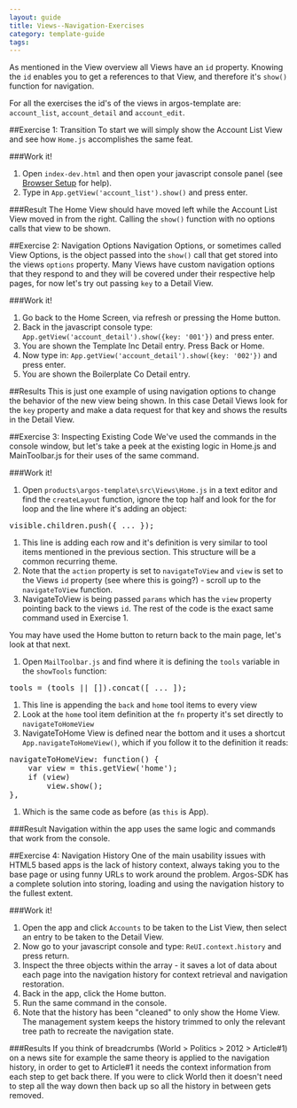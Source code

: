 ---
layout: guide
title: Views--Navigation-Exercises
category: template-guide
tags: 
---
As mentioned in the View overview all Views have an `id` property. Knowing the `id` enables you to get a references to that View, and therefore it's `show()` function for navigation.

For all the exercises the id's of the views in argos-template are: `account_list`, `account_detail` and `account_edit`.

##Exercise 1: Transition
To start we will simply show the Account List View and see how `Home.js` accomplishes the same feat.

###Work it!
1. Open `index-dev.html` and then open your javascript console panel (see [Browser Setup](Browser-Setup.html) for help).
1. Type in `App.getView('account_list').show()` and press enter.

###Result
The Home View should have moved left while the Account List View moved in from the right. Calling the `show()` function with no options calls that view to be shown.

##Exercise 2: Navigation Options
Navigation Options, or sometimes called View Options, is the object passed into the `show()` call that get stored into the views `options` property. Many Views have custom navigation options that they respond to and they will be covered under their respective help pages, for now let's try out passing `key` to a Detail View.

###Work it!
1. Go back to the Home Screen, via refresh or pressing the Home button.
1. Back in the javascript console type: `App.getView('account_detail').show({key: '001'})` and press enter.
1. You are shown the Template Inc Detail entry. Press Back or Home.
1. Now type in: `App.getView('account_detail').show({key: '002'})` and press enter.
1. You are shown the Boilerplate Co Detail entry.

##Results
This is just one example of using navigation options to change the behavior of the new view being shown. In this case Detail Views look for the `key` property and make a data request for that key and shows the results in the Detail View.

##Exercise 3: Inspecting Existing Code
We've used the commands in the console window, but let's take a peek at the existing logic in Home.js and MainToolbar.js for their uses of the same command.

###Work it!
1. Open `products\argos-template\src\Views\Home.js` in a text editor and find the `createLayout` function, ignore the top half and look for the for loop and the line where it's adding an object:
<pre class="brush: js">
visible.children.push({ ... });
</pre>
1. This line is adding each row and it's definition is very similar to tool items mentioned in the previous section. This structure will be a common recurring theme.
1. Note that the `action` property is set to `navigateToView` and `view` is set to the Views `id` property (see where this is going?) - scroll up to the `navigateToView` function.
1. NavigateToView is being passed `params` which has the `view` property pointing back to the views `id`. The rest of the code is the exact same command used in Exercise 1.

You may have used the Home button to return back to the main page, let's look at that next.

1. Open `MailToolbar.js` and find where it is defining the `tools` variable in the `showTools` function:
<pre class="brush: js">
tools = (tools || []).concat([ ... ]);
</pre>
1. This line is appending the `back` and `home` tool items to every view
1. Look at the `home` tool item definition at the `fn` property it's set directly to `navigateToHomeView`
1. NavigateToHome View is defined near the bottom and it uses a shortcut `App.navigateToHomeView()`, which if you follow it to the definition it reads:
<pre class="brush: js">
navigateToHomeView: function() {
    var view = this.getView('home');
    if (view)
        view.show();
},
</pre>
1. Which is the same code as before (as `this` is App).

###Result
Navigation within the app uses the same logic and commands that work from the console.

##Exercise 4: Navigation History
One of the main usability issues with HTML5 based apps is the lack of history context, always taking you to the base page or using funny URLs to work around the problem. Argos-SDK has a complete solution into storing, loading and using the navigation history to the fullest extent.

###Work it!
1. Open the app and click `Accounts` to be taken to the List View, then select an entry to be taken to the Detail View.
1. Now go to your javascript console and type: `ReUI.context.history` and press return.
1. Inspect the three objects within the array - it saves a lot of data about each page into the navigation history for context retrieval and navigation restoration.
1. Back in the app, click the Home button.
1. Run the same command in the console.
1. Note that the history has been "cleaned" to only show the Home View. The management system keeps the history trimmed to only the relevant tree path to recreate the navigation state. 

###Results
If you think of breadcrumbs (World > Politics > 2012 > Article#1) on a news site for example the same theory is applied to the navigation history, in order to get to Article#1 it needs the context information from each step to get back there. If you were to click World then it doesn't need to step all the way down then back up so all the history in between gets removed.

